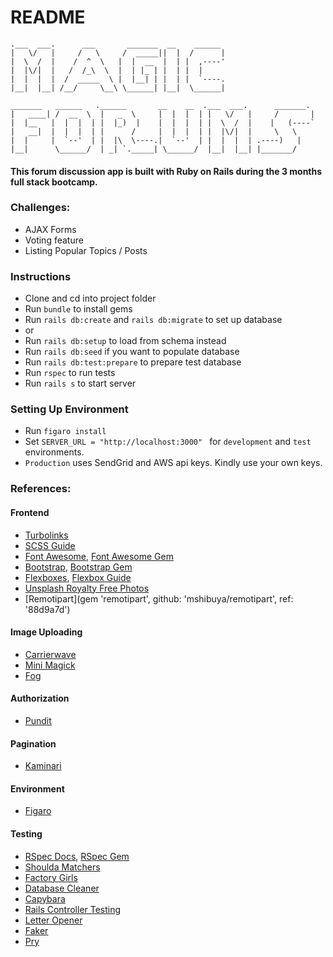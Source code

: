# README

 ```
.___  ___.      ___       _______  __    ______
|   \/   |     /   \     /  _____||  |  /      |
|  \  /  |    /  ^  \   |  |  __  |  | |  ,----'
|  |\/|  |   /  /_\  \  |  | |_ | |  | |  |
|  |  |  |  /  _____  \ |  |__| | |  | |  `----.
|__|  |__| /__/     \__\ \______| |__|  \______|

 _______   ______   .______       __    __  .___  ___.      _______.
|   ____| /  __  \  |   _  \     |  |  |  | |   \/   |     /       |
|  |__   |  |  |  | |  |_)  |    |  |  |  | |  \  /  |    |   (----`
|   __|  |  |  |  | |      /     |  |  |  | |  |\/|  |     \   \
|  |     |  `--'  | |  |\  \----.|  `--'  | |  |  |  | .----)   |
|__|      \______/  | _| `._____| \______/  |__|  |__| |_______/

```

#### This forum discussion app is built with Ruby on Rails during the 3 months full stack bootcamp.

### Challenges:

- AJAX Forms
- Voting feature
- Listing Popular Topics / Posts

### Instructions

- Clone and cd into project folder
- Run ```bundle``` to install gems
- Run ```rails db:create``` and ```rails db:migrate``` to set up database
- or
- Run ```rails db:setup``` to load from schema instead
- Run ```rails db:seed``` if you want to populate database
- Run ```rails db:test:prepare``` to prepare test database
- Run ```rspec``` to run tests
- Run ```rails s``` to start server

### Setting Up Environment
- Run ```figaro install```
- Set ```SERVER_URL = "http://localhost:3000" ``` for ```development``` and ```test``` environments.
- ```Production``` uses SendGrid and AWS api keys. Kindly use your own keys.

### References:

#### Frontend
- [Turbolinks](https://github.com/turbolinks/turbolinks)
- [SCSS Guide](http://sass-lang.com/guide)
- [Font Awesome](http://fontawesome.io/), [Font Awesome Gem](https://github.com/bokmann/font-awesome-rails)
- [Bootstrap](http://getbootstrap.com/), [Bootstrap Gem](https://github.com/twbs/bootstrap-sass)
- [Flexboxes](https://developer.mozilla.org/en-US/docs/Web/CSS/CSS_Flexible_Box_Layout/Using_CSS_flexible_boxes), [Flexbox Guide](https://css-tricks.com/snippets/css/a-guide-to-flexbox/)
- [Unsplash Royalty Free Photos](https://unsplash.com/)
- [Remotipart](gem 'remotipart', github: 'mshibuya/remotipart', ref: '88d9a7d')

#### Image Uploading
- [Carrierwave](https://github.com/carrierwaveuploader/carrierwave)
- [Mini Magick](https://github.com/minimagick/minimagick)
- [Fog](https://github.com/fog/fog)

#### Authorization
- [Pundit](https://github.com/elabs/pundit)

#### Pagination
- [Kaminari](https://github.com/amatsuda/kaminari)

#### Environment
- [Figaro](https://github.com/laserlemon/figaro)

#### Testing
- [RSpec Docs](https://www.relishapp.com/rspec/rspec-rails/docs), [RSpec Gem](https://github.com/rspec/rspec-rails)
- [Shoulda Matchers](https://github.com/thoughtbot/shoulda-matchers)
- [Factory Girls](https://github.com/thoughtbot/factory_girl)
- [Database Cleaner](https://github.com/DatabaseCleaner/database_cleaner)
- [Capybara](https://github.com/jnicklas/capybara)
- [Rails Controller Testing](https://github.com/rails/rails-controller-testing)
- [Letter Opener](https://github.com/ryanb/letter_opener)
- [Faker](https://github.com/stympy/faker)
- [Pry](https://github.com/pry/pry)


